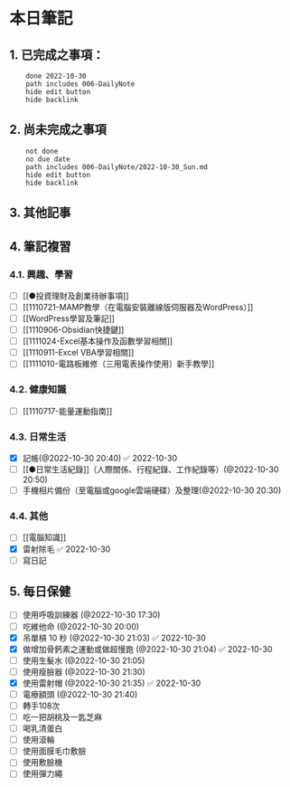 
# 本日筆記


## 1. 已完成之事項：
```tasks
	done 2022-10-30
	path includes 006-DailyNote
	hide edit button 
	hide backlink
```

## 2. 尚未完成之事項
```tasks
	not done
	no due date
	path includes 006-DailyNote/2022-10-30_Sun.md
	hide edit button 
	hide backlink
```

## 3. 其他記事

## 4. 筆記複習
### 4.1. 興趣、學習
- [ ] [[●投資理財及創業待辦事項]]
- [ ] [[1110721-MAMP教學（在電腦安裝離線版伺服器及WordPress）]]
- [ ] [[WordPress學習及筆記]]
- [ ] [[1110906-Obsidian快捷鍵]]
- [ ] [[1111024-Excel基本操作及函數學習相關]]
- [ ] [[1110911-Excel VBA學習相關]]
- [ ] [[1111010-電路板維修（三用電表操作使用）新手教學]]

### 4.2. 健康知識
- [ ] [[1110717-能量運動指南]]

### 4.3. 日常生活
- [x] 記帳(@2022-10-30 20:40) ✅ 2022-10-30
- [ ] [[●日常生活紀錄]]（人際關係、行程紀錄、工作紀錄等）(@2022-10-30 20:50)
- [ ] 手機相片備份（至電腦或google雲端硬碟）及整理(@2022-10-30 20:30)

### 4.4. 其他
- [ ] [[電腦知識]]
- [x] 雷射除毛 ✅ 2022-10-30
- [ ] 寫日記

## 5. 每日保健
- [ ] 使用呼吸訓練器 (@2022-10-30 17:30)
- [ ] 吃維他命 (@2022-10-30 20:00)
- [x] 吊單槓 10 秒 (@2022-10-30 21:03) ✅ 2022-10-30
- [x] 做增加骨鈣素之運動或做超慢跑 (@2022-10-30 21:04) ✅ 2022-10-30
- [ ] 使用生髮水 (@2022-10-30 21:05)
- [ ] 使用瘦臉器 (@2022-10-30 21:30)
- [x] 使用雷射帽 (@2022-10-30 21:35) ✅ 2022-10-30
- [ ] 電療額頭 (@2022-10-30 21:40)
- [ ] 轉手108次
- [ ] 吃一把胡桃及一匙芝麻
- [ ] 喝乳清蛋白
- [ ] 使用滾輪
- [ ] 使用面膜毛巾敷臉
- [ ] 使用敷臉機
- [ ] 使用彈力繩

